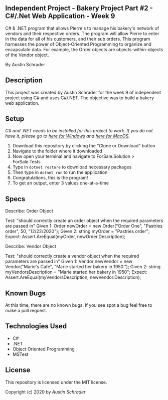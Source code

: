 ## Independent Project - Bakery Project Part #2 - C#/.Net Web Application - Week 9

C# & .NET program that allows Pierre's to manage his bakery's network of vendors and their respective orders. The program will allow Pierre to enter in the data for all of his customers, and their sub orders. This program harnesses the power of Object-Oriented Programming to organize and encapsulate data. For example, the Order objects are objects-within-objects of the Vendor object.

By Austin Schrader

## Description

This project was created by Austin Schrader for the week 9 of independent project using C# and uses C#/.NET. The objective was to build a bakery web application.

## Setup

_C# and .NET needs to be installed for this project to work. If you do not have it, please go to [here for Windows](https://dotnet.microsoft.com/download/thank-you/dotnet-sdk-2.2.203-windows-x64-installer) and [here for MacOS](https://dotnet.microsoft.com/download/thank-you/dotnet-sdk-2.2.106-macos-x64-installer)._

1. Download this repository by clicking the "Clone or Download" button
2. Navigate to the folder where it downloaded
3. Now open your terminal and navigate to ForSale.Solution > ForSale.Tests
4. Type in `dotnet restore` to download necessary packages
5. Then type in `dotnet run` to run the application
6. Congratulations, this is the program!
7. To get an output, enter 3 values one-at-a-time

## Specs

Describe: Order Object

Test: "should correctly create an order object when the required parameters are passed in"
Given 1: Order newOrder = new Order("Order One", "Pastries order", 50, "12/22/2020");
Given 2: string myOrder = "Pastries order";
Expect: Assert.AreEqual(myOrder, newOrder.Description);

Describe: Vendor Object

Test: "should correctly create a vendor object when the required parameters are passed in"
Given 1: Vendor newVendor = new Vendor("Marie's Cafe", "Marie started her bakery in 1950.");
Given 2: string myVendorsDescription = "Marie started her bakery in 1950";
Expect: Assert.AreEqual(myVendorsDescription, newVendor.Description);

## Known Bugs

At this time, there are no known bugs. If you see spot a bug feel free to make a pull request.

## Technologies Used

- C#
- .NET
- Object Oriented Programming
- MSTest

## License

This repository is licensed under the MIT license.

Copyright (c) 2020 by _Austin Schrader_
